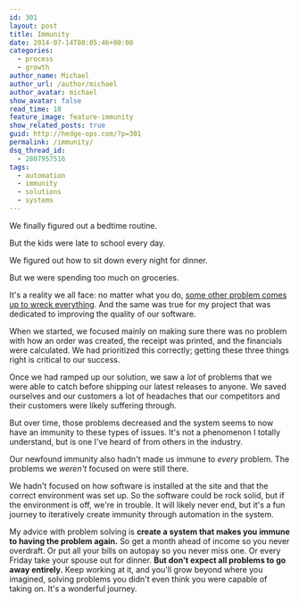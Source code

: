 ```yaml
---
id: 301
layout: post
title: Immunity
date: 2014-07-14T08:05:46+00:00
categories:
  - process
  - growth
author_name: Michael
author_url: /author/michael
author_avatar: michael
show_avatar: false
read_time: 10
feature_image: feature-immunity 
show_related_posts: true 
guid: http://hedge-ops.com/?p=301
permalink: /immunity/
dsq_thread_id:
  - 2807957516
tags:
  - automation
  - immunity
  - solutions
  - systems
---
```

We finally figured out a bedtime routine.

But the kids were late to school every day.

We figured out how to sit down every night for dinner.

But we were spending too much on groceries.

It's a reality we all face: no matter what you do, [some other problem comes up to wreck everything](/failure-the-catalyst/). And the same was true for my project that was dedicated to improving the quality of our software.<!--more-->

When we started, we focused mainly on making sure there was no problem with how an order was created, the receipt was printed, and the financials were calculated. We had prioritized this correctly; getting these three things right is critical to our success.

Once we had ramped up our solution, we saw a _lot_ of problems that we were able to catch before shipping our latest releases to anyone. We saved ourselves and our customers a lot of headaches that our competitors and their customers were likely suffering through.

But over time, those problems decreased and the system seems to now have an immunity to these types of issues. It's not a phenomenon I totally understand, but is one I've heard of from others in the industry.

Our newfound immunity also hadn't made us immune to _every_ problem. The problems we _weren't_ focused on were still there.

We hadn't focused on how software is installed at the site and that the correct environment was set up. So the software could be rock solid, but if the environment is off, we're in trouble. It will likely never end, but it's a fun journey to iteratively create immunity through automation in the system.

My advice with problem solving is **create a system that makes you immune to having the problem again.** So get a month ahead of income so you never overdraft. Or put all your bills on autopay so you never miss one. Or every Friday take your spouse out for dinner. **But don't expect all problems to go away entirely.** Keep working at it, and you'll grow beyond where you imagined, solving problems you didn't even think you were capable of taking on. It's a wonderful journey.